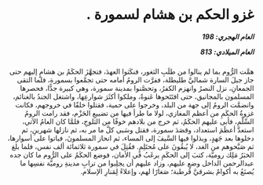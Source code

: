 <h1 dir="rtl">غزو الحكم بن هشام لسمورة .</h1>

<h5 dir="rtl">العام الهجري:  198

العام الميلادي: 813

</h5>

<p dir="rtl">همَّت الرُّوم بما لم ينالوا من طلَبِ الثغور، فنكَثوا العهدَ، فتجهَّزَ الحكَمُ بن هشامٍ إليهم حتى جاز جبلَ السارة شماليَّ طليطلة، ففرَّت الرومُ أمامه حتى تجمَّعوا بسمورة، فلما التقى الجمعانِ، نزل النصرُ وانهزم الكفرُ، وتحصَّنوا بمدينة سمورة، وهي كبيرة جدًّا، فحصرها المسلمون بالمجانيق، حتى افتَتَحوها عَنوةً، وملكوا أكثَرَ شوارعِها، واشتغل الجندُ بالغنائم، وانضمَّت الرومُ إلى جهة من البلد، وخرجوا على حمية، فقتلوا خلقًا في خروجهم، فكانت غزوةُ الحكَمِ من أعظم المغازي، لولا ما طرأ فيها من تضييعِ الحَزْم، فقد رامت الرومُ السِّلْم، فأبى عليهم الحكَمُ، ثم خرج من بلادهم خوفًا من الثلوجِ، فلمَّا كان العامُ الآتي، استعدَّ أعظَمَ استعداد، وقصَدَ سمورة، فقتل وسَبى كلَّ ما مر به، ثم نازلها شهرينِ، ثم دخلوها بعد جَهدٍ، وبذلوا فيها السَّيفَ إلى المساء، ثم انحاز المسلمونَ، فباتوا على أسوارها، ثم صَبَّحوهم من الغد، لا يُبقُونَ على مُحتَلِمٍ. فقُتِلَ في سمورة ثلاثمائة ألف نفس، فلما بلغ الخبَرُ مَلِك روميَّة، كتبَ إلى الحكَمِ يرغَبُ في الأمان، فوضع الحكَمُ على الرُّوم ما كان جده عبدالرحمن الداخل وضع عليهم، وزاد عليهم أن يجلِبوا من ترابِ مدينةِ روميَّة نفسِها ما يُصنَعُ به أكوامٌ بشرقيَّ قُرطبة؛ صَغارًا لهم، وإعلاءً لِمَنارِ الإسلام.</p></br>
